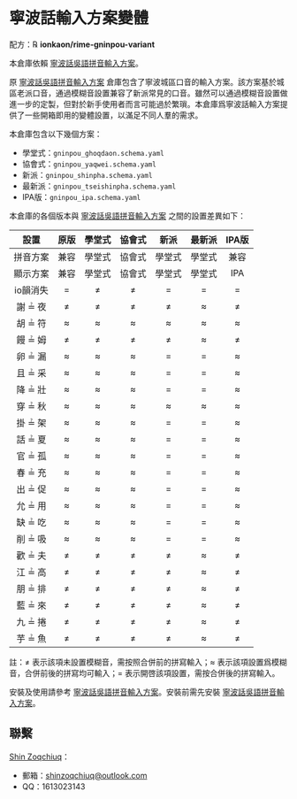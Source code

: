 # 寧波話輸入方案變體

配方：℞ **ionkaon/rime-gninpou-variant**

本倉庫依賴 [寧波話吳語拼音輸入方案](https://github.com/NGLI/rime-wugniu_gninpou)。

原 [寧波話吳語拼音輸入方案](https://github.com/NGLI/rime-wugniu_gninpou) 倉庫包含了寧波城區口音的輸入方案。該方案基於城區老派口音，通過模糊音設置兼容了新派常見的口音。雖然可以通過模糊音設置做進一步的定製，但對於新手使用者而言可能過於繁瑣。本倉庫爲寧波話輸入方案提供了一些開箱即用的變體設置，以滿足不同人羣的需求。

本倉庫包含以下幾個方案：

- 學堂式：`gninpou_ghoqdaon.schema.yaml`
- 協會式：`gninpou_yaqwei.schema.yaml`
- 新派：`gninpou_shinpha.schema.yaml`
- 最新派：`gninpou_tseishinpha.schema.yaml`
- IPA版：`gninpou_ipa.schema.yaml`

本倉庫的各個版本與 [寧波話吳語拼音輸入方案](https://github.com/NGLI/rime-wugniu_gninpou) 之間的設置差異如下：

|   設置   | 原版  | 學堂式 | 協會式 |  新派  | 最新派 | IPA版 |
| :------: | :---: | :----: | :----: | :----: | :----: | :---: |
| 拼音方案 | 兼容  | 學堂式 | 協會式 | 學堂式 | 學堂式 | 兼容  |
| 顯示方案 | 兼容  | 學堂式 | 協會式 | 學堂式 | 學堂式 |  IPA  |
| io韻消失 |   =   |   ≠    |   ≠    |   =    |   =    |   =   |
| 謝 ≟ 夜  |   ≠   |   ≠    |   ≠    |   ≠    |   ≈    |   ≠   |
| 胡 ≟ 符  |   ≈   |   ≈    |   ≈    |   ≈    |   ≈    |   ≈   |
| 饅 ≟ 姆  |   ≠   |   ≠    |   ≠    |   ≠    |   ≈    |   ≠   |
| 卵 ≟ 漏  |   ≈   |   ≈    |   ≈    |   =    |   =    |   ≈   |
| 且 ≟ 采  |   ≈   |   ≈    |   ≈    |   =    |   =    |   ≈   |
| 降 ≟ 壯  |   ≈   |   ≈    |   ≈    |   =    |   =    |   ≈   |
| 穿 ≟ 秋  |   ≈   |   ≈    |   ≈    |   ≈    |   ≈    |   ≈   |
| 掛 ≟ 架  |   ≈   |   ≈    |   ≈    |   =    |   =    |   ≈   |
| 話 ≟ 夏  |   ≈   |   ≈    |   ≈    |   =    |   =    |   ≈   |
| 官 ≟ 孤  |   ≈   |   ≈    |   ≈    |   =    |   =    |   ≈   |
| 春 ≟ 充  |   ≈   |   ≈    |   ≈    |   =    |   =    |   ≈   |
| 出 ≟ 促  |   ≈   |   ≈    |   ≈    |   =    |   =    |   ≈   |
| 允 ≟ 用  |   ≈   |   ≈    |   ≈    |   =    |   =    |   ≈   |
| 缺 ≟ 吃  |   ≈   |   ≈    |   ≈    |   =    |   =    |   ≈   |
| 削 ≟ 吸  |   ≈   |   ≈    |   ≈    |   =    |   =    |   ≈   |
| 歡 ≟ 夫  |   ≠   |   ≠    |   ≠    |   ≠    |   ≈    |   ≠   |
| 江 ≟ 高  |   ≠   |   ≠    |   ≠    |   ≠    |   ≈    |   ≠   |
| 朋 ≟ 排  |   ≠   |   ≠    |   ≠    |   ≠    |   ≈    |   ≠   |
| 藍 ≟ 來  |   ≠   |   ≠    |   ≠    |   ≠    |   ≈    |   ≠   |
| 九 ≟ 捲  |   ≠   |   ≠    |   ≠    |   ≠    |   ≈    |   ≠   |
| 芋 ≟ 魚  |   ≠   |   ≠    |   ≠    |   ≠    |   ≈    |   ≠   |

註：≠ 表示該項未設置模糊音，需按照合併前的拼寫輸入；≈ 表示該項設置爲模糊音，合併前後的拼寫均可輸入；= 表示開啓該項設置，需按合併後的拼寫輸入。

安裝及使用請參考 [寧波話吳語拼音輸入方案](https://github.com/NGLI/rime-wugniu_gninpou)。安裝前需先安裝 [寧波話吳語拼音輸入方案](https://github.com/NGLI/rime-wugniu_gninpou)。

## 聯繫

[Shin Zoqchiuq](https://github.com/shinzoqchiuq)：

- 郵箱：shinzoqchiuq@outlook.com
- QQ：1613023143
